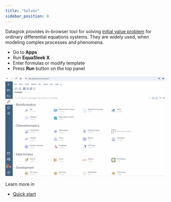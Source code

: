 ```yaml
---
title: "Solver"
sidebar_position: 0
---
```


Datagrok provides in-browser tool for solving [initial value problem](https://en.wikipedia.org/wiki/Initial_value_problem) for ordinary differential equations systems. They are widely used, when modeling complex processes and phenomena.

* Go to **Apps**
* Run **EquaSleek X**
* Enter formulas or modify template
* Press <i class="fas fa-play"></i> **Run** button on the top panel

![add-to-workspace](solver.gif)

Learn more in

* [Quick start](quick-start.md)
